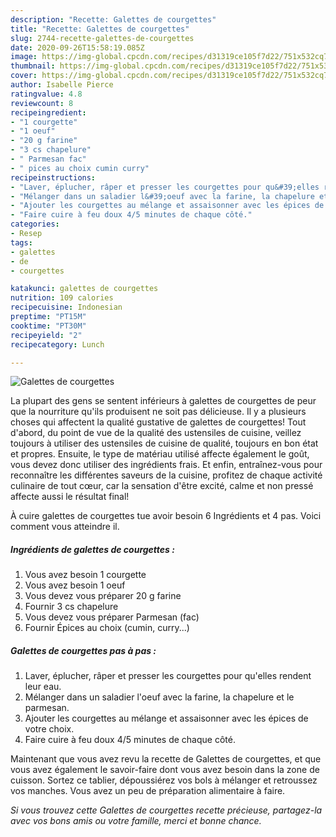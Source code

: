 ```yaml
---
description: "Recette: Galettes de courgettes"
title: "Recette: Galettes de courgettes"
slug: 2744-recette-galettes-de-courgettes
date: 2020-09-26T15:58:19.085Z
image: https://img-global.cpcdn.com/recipes/d31319ce105f7d22/751x532cq70/galettes-de-courgettes-photo-principale-de-la-recette.jpg
thumbnail: https://img-global.cpcdn.com/recipes/d31319ce105f7d22/751x532cq70/galettes-de-courgettes-photo-principale-de-la-recette.jpg
cover: https://img-global.cpcdn.com/recipes/d31319ce105f7d22/751x532cq70/galettes-de-courgettes-photo-principale-de-la-recette.jpg
author: Isabelle Pierce
ratingvalue: 4.8
reviewcount: 8
recipeingredient:
- "1 courgette"
- "1 oeuf"
- "20 g farine"
- "3 cs chapelure"
- " Parmesan fac"
- " pices au choix cumin curry"
recipeinstructions:
- "Laver, éplucher, râper et presser les courgettes pour qu&#39;elles rendent leur eau."
- "Mélanger dans un saladier l&#39;oeuf avec la farine, la chapelure et le parmesan."
- "Ajouter les courgettes au mélange et assaisonner avec les épices de votre choix."
- "Faire cuire à feu doux 4/5 minutes de chaque côté."
categories:
- Resep
tags:
- galettes
- de
- courgettes

katakunci: galettes de courgettes 
nutrition: 109 calories
recipecuisine: Indonesian
preptime: "PT15M"
cooktime: "PT30M"
recipeyield: "2"
recipecategory: Lunch

---
```



![Galettes de courgettes](https://img-global.cpcdn.com/recipes/d31319ce105f7d22/751x532cq70/galettes-de-courgettes-photo-principale-de-la-recette.jpg)

La plupart des gens se sentent inférieurs à galettes de courgettes de peur que la nourriture qu'ils produisent ne soit pas délicieuse. Il y a plusieurs choses qui affectent la qualité gustative de galettes de courgettes! Tout d'abord, du point de vue de la qualité des ustensiles de cuisine, veillez toujours à utiliser des ustensiles de cuisine de qualité, toujours en bon état et propres. Ensuite, le type de matériau utilisé affecte également le goût, vous devez donc utiliser des ingrédients frais. Et enfin, entraînez-vous pour reconnaître les différentes saveurs de la cuisine, profitez de chaque activité culinaire de tout cœur, car la sensation d'être excité, calme et non pressé affecte aussi le résultat final!

<!--inarticleads1-->

À cuire galettes de courgettes tue avoir besoin 6 Ingrédients et 4 pas. Voici comment vous atteindre il.

##### Ingrédients de galettes de courgettes :

1. Vous avez besoin 1 courgette
1. Vous avez besoin 1 oeuf
1. Vous devez vous préparer 20 g farine
1. Fournir 3 cs chapelure
1. Vous devez vous préparer  Parmesan (fac)
1. Fournir  Épices au choix (cumin, curry...)




<!--inarticleads2-->

##### Galettes de courgettes pas à pas :

1. Laver, éplucher, râper et presser les courgettes pour qu&#39;elles rendent leur eau.
1. Mélanger dans un saladier l&#39;oeuf avec la farine, la chapelure et le parmesan.
1. Ajouter les courgettes au mélange et assaisonner avec les épices de votre choix.
1. Faire cuire à feu doux 4/5 minutes de chaque côté.




<!--inarticleads1-->

<p>
Maintenant que vous avez revu la recette de Galettes de courgettes, et que vous avez également le savoir-faire dont vous avez besoin dans la zone de cuisson. Sortez ce tablier, dépoussiérez vos bols à mélanger et retroussez vos manches. Vous avez un peu de préparation alimentaire à faire.
</p>

<p>
<i>Si vous trouvez cette Galettes de courgettes recette précieuse, partagez-la avec vos bons amis ou votre famille, merci et bonne chance.</i>
</p>
